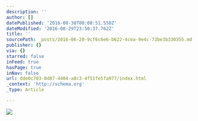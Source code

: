 ```yaml
---
description: ''
author: []
datePublished: '2016-08-30T00:08:51.550Z'
dateModified: '2016-08-29T23:50:37.762Z'
title: ''
sourcePath: _posts/2016-06-20-9cf6c6e6-b622-4cea-9e4c-73be3b330355.md
publisher: {}
via: {}
starred: false
inFeed: true
hasPage: true
inNav: false
url: dde0c703-8d87-4404-a8c3-4f51fe5fa977/index.html
_context: 'http://schema.org'
_type: Article

---
```

![](https://the-grid-user-content.s3-us-west-2.amazonaws.com/fb306f48-3c81-47e2-94ea-4a46428936e6.png)